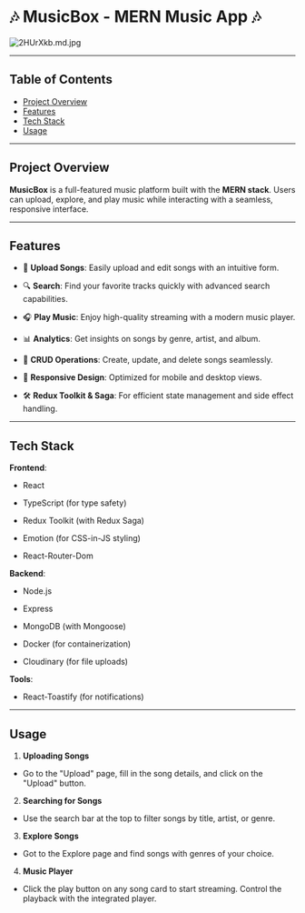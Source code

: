 # 🎶 MusicBox - MERN Music App 🎶

<img w
idth="100%" src="https://iili.io/2HUrXkb.md.jpg" alt="2HUrXkb.md.jpg" border="0">

---

## Table of Contents

- [Project Overview](#project-overview)
- [Features](#features)
- [Tech Stack](#tech-stack)
- [Usage](#usage)

---

## Project Overview

**MusicBox** is a full-featured music platform built with the **MERN stack**. Users can upload, explore, and play music while interacting with a seamless, responsive interface.

---

## Features

- 🎵 **Upload Songs**: Easily upload and edit songs with an intuitive form.

- 🔍 **Search**: Find your favorite tracks quickly with advanced search capabilities.
- 🎧 **Play Music**: Enjoy high-quality streaming with a modern music player.
- 📊 **Analytics**: Get insights on songs by genre, artist, and album.
- 🔄 **CRUD Operations**: Create, update, and delete songs seamlessly.
- 📱 **Responsive Design**: Optimized for mobile and desktop views.
- 🛠️ **Redux Toolkit & Saga**: For efficient state management and side effect handling.

---

## Tech Stack

**Frontend**:

- React

- TypeScript (for type safety)
- Redux Toolkit (with Redux Saga)
- Emotion (for CSS-in-JS styling)
- React-Router-Dom

**Backend**:

- Node.js

- Express
- MongoDB (with Mongoose)
- Docker (for containerization)
- Cloudinary (for file uploads)

**Tools**:

- React-Toastify (for notifications)

---

## Usage

1. **Uploading Songs**

- Go to the "Upload" page, fill in the song details, and click on the "Upload" button.

2. **Searching for Songs**

- Use the search bar at the top to filter songs by title, artist, or genre.

3. **Explore Songs**

- Got to the Explore page and find songs with genres of your choice.

4. **Music Player**

- Click the play button on any song card to start streaming. Control the playback with the integrated player.